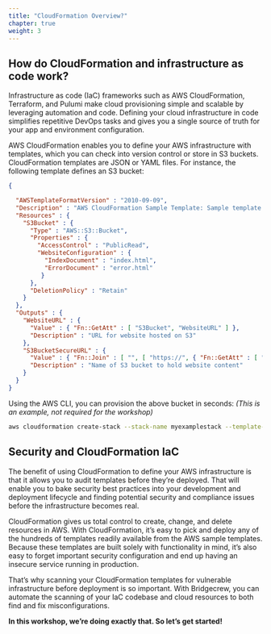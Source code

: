 ```yaml
---
title: "CloudFormation Overview?"
chapter: true
weight: 3
---
```


## How do CloudFormation and infrastructure as code work?

Infrastructure as code (IaC) frameworks such as AWS CloudFormation, Terraform, and Pulumi make cloud provisioning simple and scalable by leveraging automation and code. Defining your cloud infrastructure in code simplifies repetitive DevOps tasks and gives you a single source of truth for your app and environment configuration.

AWS CloudFormation enables you to define your AWS infrastructure with templates, which you can check into version control or store in S3 buckets. CloudFormation templates are JSON or YAML files. For instance, the following template defines an S3 bucket:

```json
{

  "AWSTemplateFormatVersion" : "2010-09-09",
  "Description" : "AWS CloudFormation Sample Template: Sample template showing how to create a publicly accessible S3 bucket.",
  "Resources" : {
    "S3Bucket" : {
      "Type" : "AWS::S3::Bucket",
      "Properties" : {
        "AccessControl" : "PublicRead",
        "WebsiteConfiguration" : {
          "IndexDocument" : "index.html",
          "ErrorDocument" : "error.html"
         }
      },
      "DeletionPolicy" : "Retain"
    }
  },
  "Outputs" : {
    "WebsiteURL" : {
      "Value" : { "Fn::GetAtt" : [ "S3Bucket", "WebsiteURL" ] },
      "Description" : "URL for website hosted on S3"
    },
    "S3BucketSecureURL" : {
      "Value" : { "Fn::Join" : [ "", [ "https://", { "Fn::GetAtt" : [ "S3Bucket", "DomainName" ] } ] ] },
      "Description" : "Name of S3 bucket to hold website content"
    }
  }
}
```

Using the AWS CLI, you can provision the above bucket in seconds:
*(This is an example, not required for the workshop)*

```bash
aws cloudformation create-stack --stack-name myexamplestack --template-body file:///home/example/mytemplate.json
```

## Security and CloudFormation IaC
The benefit of using CloudFormation to define your AWS infrastructure is that it allows you to audit templates before they’re deployed. That will enable you to bake security best practices into your development and deployment lifecycle and finding potential security and compliance issues before the infrastructure becomes real.

CloudFormation gives us total control to create, change, and delete resources in AWS. With CloudFormation, it’s easy to pick and deploy any of the hundreds of templates readily available from the AWS sample templates. Because these templates are built solely with functionality in mind, it’s also easy to forget important security configuration and end up having an insecure service running in production.

That’s why scanning your CloudFormation templates for vulnerable infrastructure before deployment is so important. With Bridgecrew, you can automate the scanning of your IaC codebase and cloud resources to both find and fix misconfigurations. 

**In this workshop, we’re doing exactly that. So let’s get started!**
